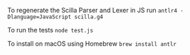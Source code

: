 To regenerate the Scilla Parser and Lexer in JS run
`antlr4 -Dlanguage=JavaScript scilla.g4`

To run the tests
`node test.js`

To install on macOS using Homebrew
`brew install antlr`